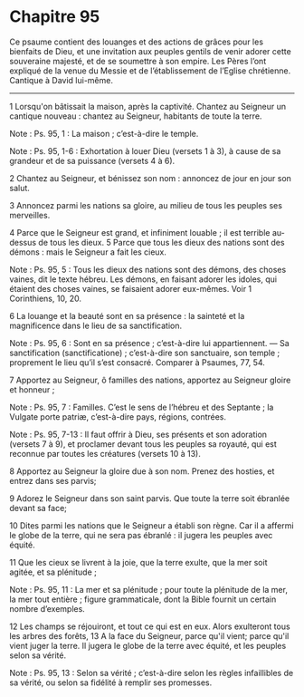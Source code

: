 # Chapitre 95

Ce psaume contient des louanges et des actions de grâces pour les bienfaits de Dieu, et une invitation aux peuples gentils de venir adorer cette souveraine majesté, et de se soumettre à son empire.
Les Pères l’ont expliqué de la venue du Messie et de l’établissement de l’Eglise chrétienne.
Cantique à David lui-même.

***

1 Lorsqu'on bâtissait la maison, après la captivité. Chantez au Seigneur un cantique nouveau : chantez au Seigneur, habitants de toute la terre.

<span class="bible-note">Note : </span> Ps. 95, 1 : La maison ; c’est-à-dire le temple.

<span class="bible-note">Note : </span> Ps. 95, 1-6 : Exhortation à louer Dieu (versets 1 à 3), à cause de sa grandeur et de sa puissance (versets 4 à 6).

2 Chantez au Seigneur, et bénissez son nom : annoncez de jour en jour son salut.


3 Annoncez parmi les nations sa gloire, au milieu de tous les peuples ses merveilles.


4 Parce que le Seigneur est grand, et infiniment louable ; il est terrible au-dessus de tous les dieux. 5 Parce que tous les dieux des nations sont des démons : mais le Seigneur a fait les cieux.

<span class="bible-note">Note : </span> Ps. 95, 5 : Tous les dieux des nations sont des démons, des choses vaines, dit le texte hébreu. Les démons, en faisant adorer les idoles, qui étaient des choses vaines, se faisaient adorer eux-mêmes. Voir 1 Corinthiens, 10, 20.


6 La louange et la beauté sont en sa présence : la sainteté et la magnificence dans le lieu de sa sanctification.

<span class="bible-note">Note : </span> Ps. 95, 6 : Sont en sa présence ; c’est-à-dire lui appartiennent. ― Sa sanctification (sanctificatione) ; c’est-à-dire son sanctuaire, son temple ; proprement le lieu qu’il s’est consacré. Comparer à Psaumes, 77, 54.


7 Apportez au Seigneur, ô familles des nations, apportez au Seigneur gloire et honneur ;

<span class="bible-note">Note : </span> Ps. 95, 7 : Familles. C’est le sens de l’hébreu et des Septante ; la Vulgate porte patriæ, c’est-à-dire pays, régions, contrées.

<span class="bible-note">Note : </span> Ps. 95, 7-13 : Il faut offrir à Dieu, ses présents et son adoration (versets 7 à 9), et proclamer devant tous les peuples sa royauté, qui est reconnue par toutes les créatures (versets 10 à 13).

8 Apportez au Seigneur la gloire due à son nom. Prenez des hosties, et entrez dans ses parvis;


9 Adorez le Seigneur dans son saint parvis. Que toute la terre soit ébranlée devant sa face;


10 Dites parmi les nations que le Seigneur a établi son règne. Car il a affermi le globe de la terre, qui ne sera pas ébranlé : il jugera les peuples avec équité.


11 Que les cieux se livrent à la joie, que la terre exulte, que la mer soit agitée, et sa plénitude ;

<span class="bible-note">Note : </span> Ps. 95, 11 : La mer et sa plénitude ; pour toute la plénitude de la mer, la mer tout entière ; figure grammaticale, dont la Bible fournit un certain nombre d’exemples.


12 Les champs se réjouiront, et tout ce qui est en eux. Alors exulteront tous les arbres des forêts, 13 A la face du Seigneur, parce qu'il vient; parce qu'il vient juger la terre. Il jugera le globe de la terre avec équité, et les peuples selon sa vérité.

<span class="bible-note">Note : </span> Ps. 95, 13 : Selon sa vérité ; c’est-à-dire selon les règles infaillibles de sa vérité, ou selon sa fidélité à remplir ses promesses.


